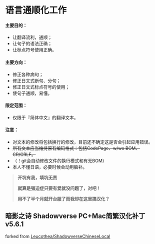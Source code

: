 ﻿语言通顺化工作
======

#### 主要目的：
- 让翻译流利，通顺；
- 让句子的语法正确；
- 让标点符号使用正确。

#### 主要方向：
- 修正各种病句；
- 修正日文式断句、分句；
- 修正日文式标点符号的使用；
- 使句子通顺，易懂。

#### 限定范围：
- 仅限于『简体中文』的翻译文本。

#### 注意：
- 对文本的修改将包括换行的修改，目前还不确定这是否会引起应用错误。
- <del>所有文本应当维持原有编码格式：包括CodePage、w/wo BOM、CR/CRLF。</del>
- （！git会自动修改文件的换行模式和有无BOM）
- 本人不懂日语，必要时候会动用脑补。


> __开坑有我，填坑无责__
>
> __就算是强迫症只要有爱就没问题了，对吧！__
>
> __用不了半个月就开台服了而我却在这里搞汉化？__



暗影之诗 Shadowverse PC+Mac简繁汉化补丁 v5.6.1
------
forked from [Leucothea/ShadowverseChineseLocal](https://github.com/Leucothea/ShadowverseChineseLocal)
